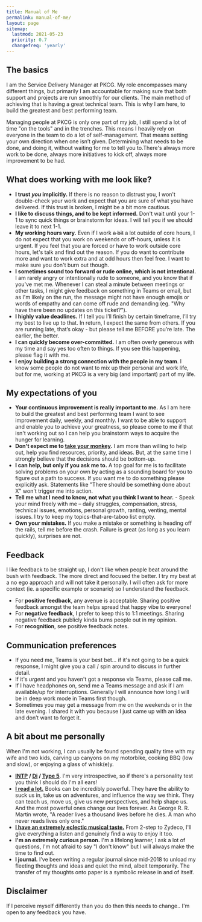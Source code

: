 ```yaml
---
title: Manual of Me
permalink: manual-of-me/
layout: page
sitemap:
  lastmod: 2021-05-23
  priority: 0.7
  changefreq: 'yearly'
---
```

## The basics

I am the Service Delivery Manager at PKCG. My role encompasses many different things, but primarily I am accountable for making sure that both support and projects are run smoothly for our clients. The main method of achieving that is having a great technical team. This is why I am here, to build the greatest and best performing team.

Managing people at PKCG is only one part of my job, I still spend a lot of time "on the tools" and in the trenches. This means I heavily rely on everyone in the team to do a lot of self-management. That means setting your own direction when one isn’t given. Determining what needs to be done, and doing it, without waiting for me to tell you to.There's always more work to be done, always more initiatives to kick off, always more improvement to be had.

## What does working with me look like?

- **I trust _you_ implicitly.** If there is no reason to distrust you, I won't double-check your work and expect that you are sure of what you have delivered. If this trust is broken, I might be a bit more cautious.
- **I like to discuss things, and to be kept informed.** Don't wait until your 1-1 to sync quick things or brainstorm for ideas. I will tell you if we should leave it to next 1-1.
- **My working hours vary.** Even if I work ~~a bit~~ a lot outside of core hours, I do not expect that you work on weekends or off-hours, unless it is urgent. If you feel that you are forced or have to work outside core hours, let's talk and find out the reason. If you do want to contribute more and want to work extra and at odd hours then feel free. I want to make sure you don't burn out though.
- **I sometimes sound too forward or rude online, which is not intentional.** I am rarely angry or intentionally rude to someone, and you know that if you've met me. Whenever I can steal a minute between meetings or other tasks, I might give feedback on something in Teams or email, but as I'm likely on the run, the message might not have enough emojis or words of empathy and can come off rude and demanding (eg. "Why have there been no updates on this ticket?").
- **I highly value deadlines.** If I tell you I’ll finish by certain timeframe, I’ll try my best to live up to that. In return, I expect the same from others. If you are running late, that’s okay - but please tell me BEFORE you’re late. The earlier, the better.
- **I can quickly become over-committed.** I am often overly generous with my time and say yes too often to things. If you see this happening, please flag it with me.
- **I enjoy building a strong connection with the people in my team**. I know some people do not want to mix up their personal and work life, but for me, working at PKCG is a very big (and important) part of my life.

## My expectations of you

- **Your continuous improvement is really important to me.** As I am here to build the greatest and best performing team I want to see improvement daily, weekly, and monthly. I want to be able to support and enable you to achieve your greatness, so please come to me if that isn't working out so I can help you brainstorm ways to acquire the hunger for learning.
- **Don't expect me to [take your monkey](https://hbr.org/1999/11/management-time-whos-got-the-monkey).** I am more than willing to help out, help you find resources, priority, and ideas. But, at the same time I strongly believe that the decisions should be bottom-up.
- **I can help, but only if you ask me to.** A top goal for me is to facilitate solving problems on your own by acting as a sounding board for you to figure out a path to success. If you want me to do something please explicitly ask. Statements like "There should be something done about X" won't trigger me into action.
- **Tell me what I need to know, not what you think I want to hear.** - Speak your mind freely with me – daily struggles, compensation, stress, technical issues, emotions, personal growth, ranting, venting, mental issues. I try to keep my topics-that-are-taboo list empty.
- **Own your mistakes.** If you make a mistake or something is heading off the rails, tell me before the crash. Failure is great (as long as you learn quickly), surprises are not.

## Feedback

I like feedback to be straight up, I don't like when people beat around the bush with feedback. The more direct and focused the better. I try my best at a no ego approach and will not take it personally. I will often ask for more context (ie. a specific example or scenario) so I understand the feedback.

- For **positive feedback**, any avenue is acceptable. Sharing positive feedback amongst the team helps spread that happy vibe to everyone!
- For **negative feedback**, I prefer to keep this to 1:1 meetings. Sharing negative feedback publicly kinda bums people out in my opinion.
- For **recognition**, see positive feedback notes.

## Communication preferences

- If you need me, Teams is your best bet... if it's not going to be a quick response, I might give you a call / spin around to discuss in further detail.
- If it's _urgent_ and you haven't got a response via Teams, please call me.
- If I have headphones on, send me a Teams message and ask if I am available/up for interruptions. Generally I will announce how long I will be in deep work mode in Teams first though.
- Sometimes you may get a message from me on the weekends or in the late evening. I shared it with you because I just came up with an idea and don’t want to forget it.

## A bit about me personally

When I'm not working, I can usually be found spending quality time with my wife and two kids, carving up canyons on my motorbike, cooking BBQ (low and slow), or enjoying a glass of whisk(e)y.

- **[INTP](https://www.16personalities.com/intp-personality) / [Di](https://www.crystalknows.com/disc/di-personality-type) / [Type 5](https://www.enneagraminstitute.com/type-5)**. I'm very introspective, so if there's a personality test you think I should do I'm all ears!
- [**I read a lot.**](https://www.goodreads.com/user/show/84711341-timothy-neilen) Books can be incredibly powerful. They have the ability to suck us in, take us on adventures, and influence the way we think. They can teach us, move us, give us new perspectives, and help shape us. And the most powerful ones change our lives forever. As George R. R. Martin wrote, "A reader lives a thousand lives before he dies. A man who never reads lives only one."
- [**I have an extremely eclectic musical taste.**](https://www.last.fm/user/tneilen) From 2-step to Zydeco, I'll give everything a listen and genuinely find a way to enjoy it too.
- **I'm an extremely curious person.** I'm a lifelong learner, I ask a lot of questions, I'm not afraid to say "I don't know" but I will always make the time to find out.
- **I journal.** I’ve been writing a regular journal since mid-2018 to unload my fleeting thoughts and ideas and quiet the mind, albeit temporarily. The transfer of my thoughts onto paper is a symbolic release in and of itself.

## Disclaimer

If I perceive myself differently than you do then this needs to change.. I'm open to any feedback you have.
